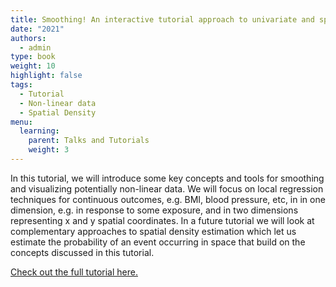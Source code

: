 ```yaml
---
title: Smoothing! An interactive tutorial approach to univariate and spatial interpolation
date: "2021"
authors:
  - admin
type: book
weight: 10
highlight: false
tags:
  - Tutorial
  - Non-linear data
  - Spatial Density
menu:
  learning:
    parent: Talks and Tutorials
    weight: 3
---
```

In this tutorial, we will introduce some key concepts and tools for smoothing and visualizing potentially non-linear data. We will focus on local regression techniques for continuous outcomes, e.g. BMI, blood pressure, etc, in in one dimension, e.g. in response to some exposure, and in two dimensions representing x and y spatial coordinates. In a future tutorial we will look at complementary approaches to spatial density estimation which let us estimate the probability of an event occurring in space that build on the concepts discussed in this tutorial.

[Check out the full tutorial here.](https://sph-umich.shinyapps.io/smoothing/)